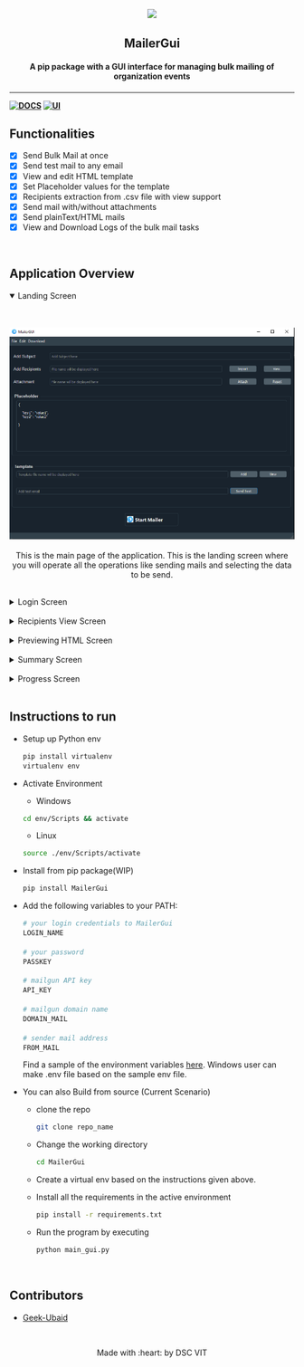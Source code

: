 <p align="center">
	<img src="https://user-images.githubusercontent.com/30529572/72455010-fb38d400-37e7-11ea-9c1e-8cdeb5f5906e.png" />
	<h2 align="center"> MailerGui </h2>
	<h4 align="center"> A pip package with a GUI interface for managing bulk mailing of organization events <h4>
</p>

---
[![DOCS](https://img.shields.io/badge/Documentation-see%20docs-green?style=flat-square&logo=appveyor)](INSERT_LINK_FOR_DOCS_HERE) 
  [![UI ](https://img.shields.io/badge/User%20Interface-Link%20to%20UI-orange?style=flat-square&logo=appveyor)](INSERT_UI_LINK_HERE)


## Functionalities
- [X]  Send Bulk Mail at once
- [X]  Send test mail to any email
- [X]  View and edit HTML template
- [X]  Set Placeholder values for the template
- [X]  Recipients extraction from .csv file with view support
- [X]  Send mail with/without attachments
- [X]  Send plainText/HTML mails
- [X]  View and Download Logs of the bulk mail tasks

<br>

## Application Overview

<details open>
<summary> Landing Screen </summary>
<br><br>
<p align='center'>
<img src='MailerGui\Assets\Screens Screenshots\Dark Theme\main.PNG'/><br><br>
This is the main page of the application. This is the landing screen where you will operate all the operations like sending mails and selecting the data to be send.
</p>
</details>

<br>

<details>
<summary> Login Screen </summary>
<br><br>	
<p align='center'>
<img src='MailerGui\Assets\Screens Screenshots\Dark Theme\login.PNG'/><br><br>
This is the landing page of the application for logging into the application. Use your username and password which you will set at the intial installation.
</p>
</details>


<br>

<details>
<summary> Recipients View Screen </summary>
<br><br>
<p align='center'>
<img src='MailerGui\Assets\Screens Screenshots\Dark Theme\recipients.PNG'/><br><br>
Here the user will be able to see all the recipients details imported in to the application. You can view all the imported recipients at once.
</p>
</details>

<br>

<details>
<summary> Previewing HTML Screen </summary>
<br><br>
<p align='center'>
<img src='MailerGui\Assets\Screens Screenshots\Dark Theme\html_view.PNG'/><br><br>
This window will help you view the html template you are sending. You can verify the placeholder text by taking a look at how mail will look in reciever's mailbox.
</p>
</details>

<br>

<details>
<summary> Summary Screen </summary>
<br><br>
<p align='center'>
<img src='MailerGui\Assets\Screens Screenshots\Dark Theme\summary.PNG'/><br><br>
This window will help the user to confirm all the selected items before starting the bulk mail process. This window will  user to validate all the details are correct or not and confirm by ticking the check box before starting the bulk process. This will reduce the chances of error.
</p>
</details>

<br>

<details>
<summary> Progress Screen </summary>
<br><br>
<p align='center'>
<img src='MailerGui\Assets\Screens Screenshots\Dark Theme\progress_screen.PNG'/><br><br>
This window will show real time logs of the bulk process. This will help the user monitor the process and validate whether the mails are not sending and keep a check on all the bounce rate of mails.
</p>
</details>

<br>

## Instructions to run

* Setup up Python env
		
	```bash
	pip install virtualenv
	virtualenv env
	```  
* Activate Environment
	- Windows
	```bash
	cd env/Scripts && activate
	```
	- Linux
	```bash
	source ./env/Scripts/activate
	```

* Install from pip package(WIP)
  ```bash
  pip install MailerGui
  ```
	
* Add the following variables to your PATH:

	```bash
	# your login credentials to MailerGui
	LOGIN_NAME

	# your password
	PASSKEY

	# mailgun API key
	API_KEY

	# mailgun domain name
	DOMAIN_MAIL

	# sender mail address
	FROM_MAIL
	```

	Find a sample of the environment variables [here](./MailerGui/.env.sample). Windows user can make .env file based on the sample env file.

- You can also Build from source (Current Scenario)
	- clone the repo
		```bash
		git clone repo_name 
		```
	- Change the working directory
		```bash
		cd MailerGui
		```
	- Create a virtual env based on the instructions given above.

	- Install all the requirements in the active environment
		```bash
		pip install -r requirements.txt
		```
	- Run the program by executing
		```bash
		python main_gui.py
		```
	
<br>


## Contributors

* [Geek-Ubaid](https://github.com/Geek-ubaid)


<br>


<p align="center">
	Made with :heart: by DSC VIT
</p>


